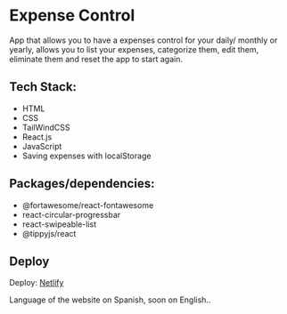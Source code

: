 # Expense Control
App that allows you to have a expenses control for your daily/ monthly or yearly, allows you to list your expenses, categorize them, edit them, eliminate them and reset the app to start again.

## Tech Stack:

- HTML
- CSS
- TailWindCSS
- React.js
- JavaScript
- Saving expenses with localStorage

## Packages/dependencies:
- @fortawesome/react-fontawesome
- react-circular-progressbar
- react-swipeable-list
- @tippyjs/react

## Deploy
Deploy: [Netlify](https://expenses-control-codebreaker518.netlify.app/)

Language of the website on Spanish, soon on English..


